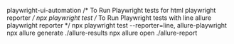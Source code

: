 playwright-ui-automation
/* To Run Playwright tests for html playwright reporter */
npx playwright test 
/* To Run Playwright tests with line allure playwright reporter */
npx playwright test --reporter=line, allure-playwright 
npx allure generate ./allure-results 
npx allure open ./allure-report
